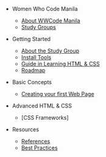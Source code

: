 <!--
  UPDATE THIS:

  Update your sidebar to populate contents and resources

  No need to add title in the document markdown since the title in
  the sidebar is automatically added in the document.

  See https://docsify.js.org/#/configuration?id=autoheader
-->
- Women Who Code Manila
  - [About WWCode Manila](wwcodemanila/about.md)
  - [Study Groups](wwcodemanila/study_groups.md)

- Getting Started
  - [About the Study Group](README.md)
  - [Install Tools](getting_started/install_tools.md)
  - [Guide in Learning HTML &amp; CSS](getting_started/guide.md)
  - [Roadmap](contents/roadmap.md)

- Basic Concepts
  - [Creating your first Web Page](getting_started/creating_your_first_webpage.md)

- Advanced HTML &amp; CSS
  - [CSS Frameworks]

- Resources
  - [References](resources/references.md)
  - [Best Practices]()